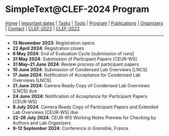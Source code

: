 # SimpleText@CLEF-2024 Program

[Home](./) | [Important dates](./dates) | [Tasks](./tasks)  | [Tools](./tools) | 
[Program](./program) | [Publications](./publications) | [Organizers](./organizers) | [Contact](./contact) | [CLEF-2023](https://simpletext-project.com/2023/clef/) |
[CLEF-2022](https://simpletext-project.com/2022/clef/en/)

---


* **13 November 2023**: Registration opens
* **22 April 2024**: Registration closes
* **6 May 2024**: End of Evaluation Cycle [submission of runs]
* **31 May 2024**: Submission of Participant Papers [CEUR-WS]
* **31 May–21 June 2024**: Review process of participant papers
* **10 June 2024**: Submission of Condensed Lab Overviews [LNCS]
* **17 June 2024**: Notification of Acceptance for Condensed Lab Overviews [LNCS]
* **21 June 2024**: Camera Ready Copy of Condensed Lab Overviews [LNCS] due
* **24 June 2024**: Notification of Acceptance for Participant Papers [CEUR-WS]
* **8 July 2024**: Camera Ready Copy of Participant Papers and Extended Lab Overviews [CEUR-WS] due
* **22-26 July 2024**: CEUR-WS Working Notes Preview for Checking by Authors and Lab Organizers
* **9-12 September 2024**: Conference in Grenoble, France
